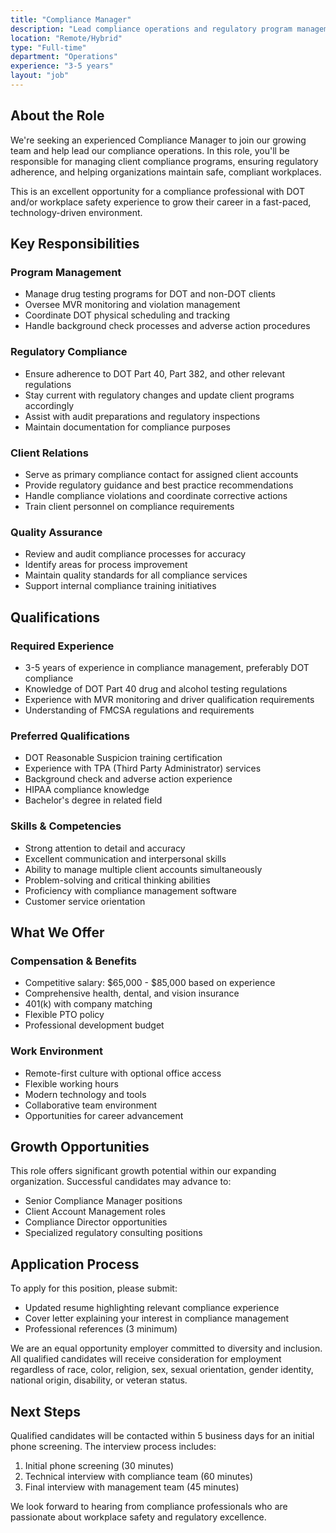 ```yaml
---
title: "Compliance Manager"
description: "Lead compliance operations and regulatory program management for our growing client base"
location: "Remote/Hybrid"
type: "Full-time"
department: "Operations"
experience: "3-5 years"
layout: "job"
---
```


## About the Role

We're seeking an experienced Compliance Manager to join our growing team and help lead our compliance operations. In this role, you'll be responsible for managing client compliance programs, ensuring regulatory adherence, and helping organizations maintain safe, compliant workplaces.

This is an excellent opportunity for a compliance professional with DOT and/or workplace safety experience to grow their career in a fast-paced, technology-driven environment.

## Key Responsibilities

### Program Management
- Manage drug testing programs for DOT and non-DOT clients
- Oversee MVR monitoring and violation management
- Coordinate DOT physical scheduling and tracking
- Handle background check processes and adverse action procedures

### Regulatory Compliance
- Ensure adherence to DOT Part 40, Part 382, and other relevant regulations
- Stay current with regulatory changes and update client programs accordingly
- Assist with audit preparations and regulatory inspections
- Maintain documentation for compliance purposes

### Client Relations
- Serve as primary compliance contact for assigned client accounts
- Provide regulatory guidance and best practice recommendations
- Handle compliance violations and coordinate corrective actions
- Train client personnel on compliance requirements

### Quality Assurance
- Review and audit compliance processes for accuracy
- Identify areas for process improvement
- Maintain quality standards for all compliance services
- Support internal compliance training initiatives

## Qualifications

### Required Experience
- 3-5 years of experience in compliance management, preferably DOT compliance
- Knowledge of DOT Part 40 drug and alcohol testing regulations
- Experience with MVR monitoring and driver qualification requirements
- Understanding of FMCSA regulations and requirements

### Preferred Qualifications
- DOT Reasonable Suspicion training certification
- Experience with TPA (Third Party Administrator) services
- Background check and adverse action experience
- HIPAA compliance knowledge
- Bachelor's degree in related field

### Skills & Competencies
- Strong attention to detail and accuracy
- Excellent communication and interpersonal skills
- Ability to manage multiple client accounts simultaneously
- Problem-solving and critical thinking abilities
- Proficiency with compliance management software
- Customer service orientation

## What We Offer

### Compensation & Benefits
- Competitive salary: $65,000 - $85,000 based on experience
- Comprehensive health, dental, and vision insurance
- 401(k) with company matching
- Flexible PTO policy
- Professional development budget

### Work Environment
- Remote-first culture with optional office access
- Flexible working hours
- Modern technology and tools
- Collaborative team environment
- Opportunities for career advancement

## Growth Opportunities

This role offers significant growth potential within our expanding organization. Successful candidates may advance to:
- Senior Compliance Manager positions
- Client Account Management roles
- Compliance Director opportunities
- Specialized regulatory consulting positions

## Application Process

To apply for this position, please submit:
- Updated resume highlighting relevant compliance experience
- Cover letter explaining your interest in compliance management
- Professional references (3 minimum)

We are an equal opportunity employer committed to diversity and inclusion. All qualified candidates will receive consideration for employment regardless of race, color, religion, sex, sexual orientation, gender identity, national origin, disability, or veteran status.

## Next Steps

Qualified candidates will be contacted within 5 business days for an initial phone screening. The interview process includes:
1. Initial phone screening (30 minutes)
2. Technical interview with compliance team (60 minutes)
3. Final interview with management team (45 minutes)

We look forward to hearing from compliance professionals who are passionate about workplace safety and regulatory excellence.